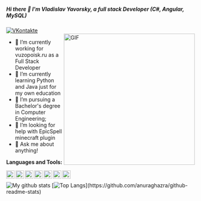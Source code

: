 ##### Hi there 👋 I'm Vladislav Yavorsky, a full stack Developer (C#, Angular, MySQL) 

[![VKontakte](https://img.shields.io/badge/VKontakte-40304f?style=for-the-badge&logo=vk)](https://vk.com/yavorskyvv)
<br />
<img align="right" alt="GIF" width="350" src="https://i.kym-cdn.com/photos/images/original/001/531/018/cb3.gif" />

- 🔭 I’m currently working for vuzopoisk.ru as a Full Stack Developer
- 🌱 I’m currently learning Python and Java just for my own education
- 💼 I’m pursuing a Bachelor's degree in Computer Engineering;
- 🤔 I’m looking for help with EpicSpell minecraft plugin
- 💬 Ask me about anything!

**Languages and Tools:**  

<img align="left" alt="PyCharm" width="22px" src="https://cdn.jsdelivr.net/npm/simple-icons@4.2.0/icons/pycharm.svg" />
<img align="left" alt="Visual Studio" width="22px" src="https://cdn.jsdelivr.net/npm/simple-icons@4.2.0/icons/visualstudio.svg" />
<img align="left" alt="Intellij IDEA" width="22px" src="https://cdn.jsdelivr.net/npm/simple-icons@4.2.0/icons/intellijidea.svg" />
<img align="left" alt="Angular 2+" width="22px" src="https://cdn.jsdelivr.net/npm/simple-icons@4.2.0/icons/angular.svg" />
<img align="left" alt="CSS3" width="22px" src="https://cdn.jsdelivr.net/npm/simple-icons@4.2.0/icons/css3.svg" />
<img align="left" alt="Node.js" width="22px" src="https://cdn.jsdelivr.net/npm/simple-icons@4.2.0/icons/node-dot-js.svg" />
<img align="left" alt="MySQL" width="22px" src="https://cdn.jsdelivr.net/npm/simple-icons@4.2.0/icons/mysql.svg" />

<br />

![My github stats](https://github-readme-stats.vercel.app/api?username=enzdarkside&count_private=true&show_icons=true&hide_border=true)
[![Top Langs](https://github-readme-stats.vercel.app/api/top-langs/?username=enzdarkside&show_icons=true&hide_border=true")](https://github.com/anuraghazra/github-readme-stats)

